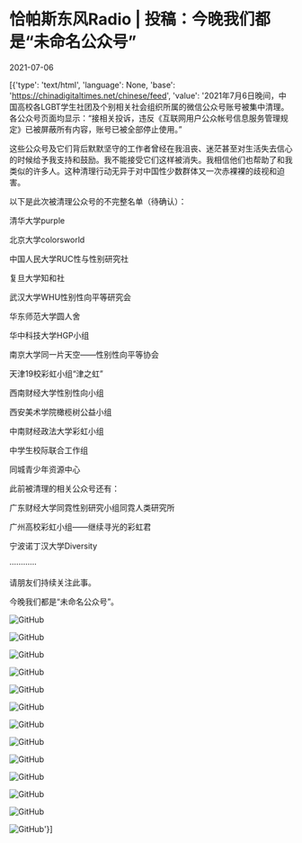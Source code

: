 # 恰帕斯东风Radio | 投稿：今晚我们都是“未命名公众号”

2021-07-06

[{'type': 'text/html', 'language': None, 'base': 'https://chinadigitaltimes.net/chinese/feed', 'value': '2021年7月6日晚间，中国高校各LGBT学生社团及个别相关社会组织所属的微信公众号账号被集中清理。各公众号页面均显示：“接相关投诉，违反《互联网用户公众帐号信息服务管理规定》已被屏蔽所有内容，账号已被全部停止使用。”

这些公众号及它们背后默默坚守的工作者曾经在我沮丧、迷茫甚至对生活失去信心的时候给予我支持和鼓励。我不能接受它们这样被消失。我相信他们也帮助了和我类似的许多人。这种清理行动无异于对中国性少数群体又一次赤裸裸的歧视和迫害。

以下是此次被清理公众号的不完整名单（待确认）：

清华大学purple

北京大学colorsworld

中国人民大学RUC性与性别研究社

复旦大学知和社

武汉大学WHU性别性向平等研究会

华东师范大学圆人舍

华中科技大学HGP小组

南京大学同一片天空——性别性向平等协会

天津19校彩虹小组“津之虹”

西南财经大学性别性向小组

西安美术学院橄榄树公益小组

中南财经政法大学彩虹小组

中学生校际联合工作组

同城青少年资源中心

此前被清理的相关公众号还有：

广东财经大学同霓性别研究小组同霓人类研究所

广州高校彩虹小组——继续寻光的彩虹君

宁波诺丁汉大学Diversity

············

请朋友们持续关注此事。

今晚我们都是“未命名公众号”。

![GitHub](https://chinadigitaltimes.net/chinese/files/2021/07/post-667957-60e4bf8730699.)

![GitHub](https://chinadigitaltimes.net/chinese/files/2021/07/post-667957-60e4bf88b7521.)

![GitHub](https://chinadigitaltimes.net/chinese/files/2021/07/post-667957-60e4bf8a6cf2e.)

![GitHub](https://chinadigitaltimes.net/chinese/files/2021/07/post-667957-60e4bf8ba6cdc.)

![GitHub](https://chinadigitaltimes.net/chinese/files/2021/07/post-667957-60e4bf8d3683f.)

![GitHub](https://chinadigitaltimes.net/chinese/files/2021/07/post-667957-60e4bf8ebada2.)

![GitHub](https://chinadigitaltimes.net/chinese/files/2021/07/post-667957-60e4bf904987b.)

![GitHub](https://chinadigitaltimes.net/chinese/files/2021/07/post-667957-60e4bf9182132.)

![GitHub](https://chinadigitaltimes.net/chinese/files/2021/07/post-667957-60e4bf9182132.)

![GitHub](https://chinadigitaltimes.net/chinese/files/2021/07/post-667957-60e4bf931186c.)

![GitHub](https://chinadigitaltimes.net/chinese/files/2021/07/post-667957-60e4bf9495185.)

![GitHub](https://chinadigitaltimes.net/chinese/files/2021/07/post-667957-60e4bf95cf397.)

![GitHub](https://chinadigitaltimes.net/chinese/files/2021/07/post-667957-60e4bf97aa74e.)'}]